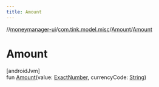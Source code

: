 ```yaml
---
title: Amount
---
```

//[moneymanager-ui](../../../index.html)/[com.tink.model.misc](../index.html)/[Amount](index.html)/[Amount](-amount.html)



# Amount



[androidJvm]\
fun [Amount](-amount.html)(value: [ExactNumber](../-exact-number/index.html), currencyCode: [String](https://kotlinlang.org/api/latest/jvm/stdlib/kotlin/-string/index.html))




